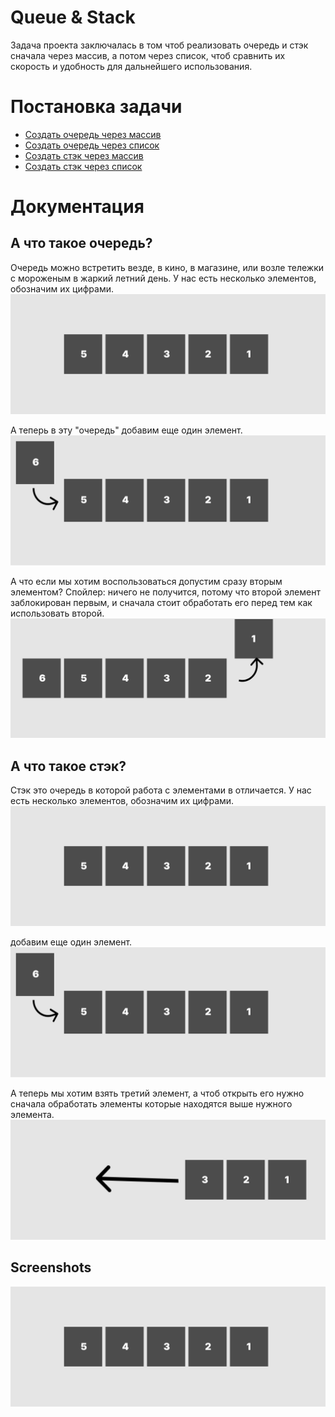 
# Queue & Stack 

Задача проекта заключалась в том чтоб реализовать очередь и стэк сначала через массив, а потом через список, чтоб сравнить их скорость и удобность для дальнейшего использования.


# Постановка задачи

 - [Создать очередь через массив](https://github.com/brainbreaker-2/stack-queue/blob/ff3d9126d1c13d9a8e71cb94fedf80deed46d1f6/queue_array.cpp)
 - [Создать очередь через список](https://github.com/brainbreaker-2/stack-queue/blob/ff3d9126d1c13d9a8e71cb94fedf80deed46d1f6/queue_lst.cpp)
 - [Создать стэк через массив](https://github.com/brainbreaker-2/stack-queue/blob/ff3d9126d1c13d9a8e71cb94fedf80deed46d1f6/stack_array.cpp)
  - [Создать стэк через список](https://github.com/brainbreaker-2/stack-queue/blob/ff3d9126d1c13d9a8e71cb94fedf80deed46d1f6/stack_lst.cpp)


# Документация

## А что такое очередь? 

Очередь можно встретить везде, в кино, в магазине, или возле тележки с мороженым в жаркий летний день.
У нас есть несколько элементов, обозначим их цифрами.
![step1](https://github.com/brainbreaker-2/Queue-Stack/blob/fea5c568065acbc47e9c78d65f20b03cebbf0e65/IMG/queue/5element.png)

А теперь в эту "очередь" добавим еще один элемент.
![step2](https://github.com/brainbreaker-2/Queue-Stack/blob/fea5c568065acbc47e9c78d65f20b03cebbf0e65/IMG/queue/new%20element.png)

А что если мы хотим воспользоваться допустим сразу вторым элементом? 
Спойлер: ничего не получится, потому что второй элемент заблокирован первым, и сначала стоит обработать его перед тем как использовать второй.
![step3](https://github.com/brainbreaker-2/Queue-Stack/blob/fea5c568065acbc47e9c78d65f20b03cebbf0e65/IMG/queue/element%20go%20za%20bread.png)

## А что такое стэк? 

Стэк это очередь в которой работа с элементами в отличается.
У нас есть несколько элементов, обозначим их цифрами.
![step1](https://github.com/brainbreaker-2/Queue-Stack/blob/fea5c568065acbc47e9c78d65f20b03cebbf0e65/IMG/stack/5element.png)

добавим еще один элемент.
![step2](https://github.com/brainbreaker-2/Queue-Stack/blob/fea5c568065acbc47e9c78d65f20b03cebbf0e65/IMG/stack/new%20element.png)

А теперь мы хотим взять третий элемент, а чтоб открыть его нужно сначала обработать элементы которые находятся выше нужного элемента.
![step3](https://github.com/brainbreaker-2/Queue-Stack/blob/fea5c568065acbc47e9c78d65f20b03cebbf0e65/IMG/stack/free%203element.png)
## Screenshots

![App Screenshot](https://github.com/brainbreaker-2/Queue-Stack/blob/fea5c568065acbc47e9c78d65f20b03cebbf0e65/IMG/queue/5element.png)


